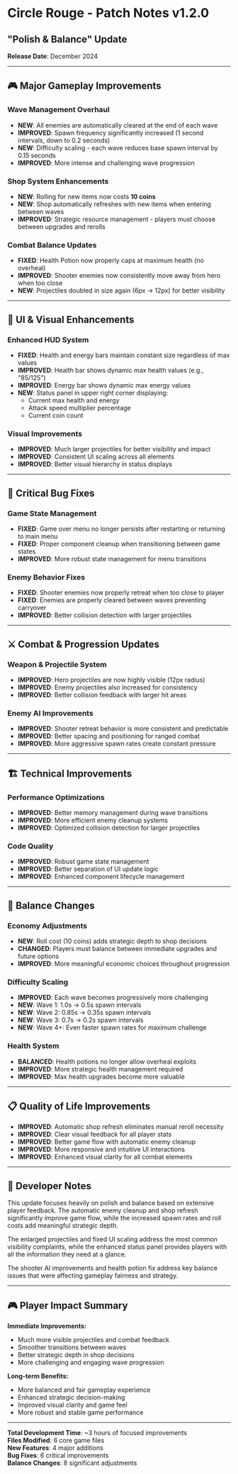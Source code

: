 # Circle Rouge - Patch Notes v1.2.0
## "Polish & Balance" Update

**Release Date**: December 2024

---

## 🎮 Major Gameplay Improvements

### Wave Management Overhaul
- **NEW**: All enemies are automatically cleared at the end of each wave
- **IMPROVED**: Spawn frequency significantly increased (1 second intervals, down to 0.2 seconds)
- **NEW**: Difficulty scaling - each wave reduces base spawn interval by 0.15 seconds
- **IMPROVED**: More intense and challenging wave progression

### Shop System Enhancements
- **NEW**: Rolling for new items now costs **10 coins**
- **NEW**: Shop automatically refreshes with new items when entering between waves
- **IMPROVED**: Strategic resource management - players must choose between upgrades and rerolls

### Combat Balance Updates
- **FIXED**: Health Potion now properly caps at maximum health (no overheal)
- **IMPROVED**: Shooter enemies now consistently move away from hero when too close
- **NEW**: Projectiles doubled in size again (6px → 12px) for better visibility

---

## 🎨 UI & Visual Enhancements

### Enhanced HUD System
- **FIXED**: Health and energy bars maintain constant size regardless of max values
- **IMPROVED**: Health bar shows dynamic max health values (e.g., "85/125")
- **IMPROVED**: Energy bar shows dynamic max energy values
- **NEW**: Status panel in upper right corner displaying:
  - Current max health and energy
  - Attack speed multiplier percentage
  - Current coin count

### Visual Improvements
- **IMPROVED**: Much larger projectiles for better visibility and impact
- **IMPROVED**: Consistent UI scaling across all elements
- **IMPROVED**: Better visual hierarchy in status displays

---

## 🐛 Critical Bug Fixes

### Game State Management
- **FIXED**: Game over menu no longer persists after restarting or returning to main menu
- **FIXED**: Proper component cleanup when transitioning between game states
- **IMPROVED**: More robust state management for menu transitions

### Enemy Behavior Fixes
- **FIXED**: Shooter enemies now properly retreat when too close to player
- **FIXED**: Enemies are properly cleared between waves preventing carryover
- **IMPROVED**: Better collision detection with larger projectiles

---

## ⚔️ Combat & Progression Updates

### Weapon & Projectile System
- **IMPROVED**: Hero projectiles are now highly visible (12px radius)
- **IMPROVED**: Enemy projectiles also increased for consistency
- **IMPROVED**: Better collision feedback with larger hit areas

### Enemy AI Improvements
- **IMPROVED**: Shooter retreat behavior is more consistent and predictable
- **IMPROVED**: Better spacing and positioning for ranged combat
- **IMPROVED**: More aggressive spawn rates create constant pressure

---

## 🏗️ Technical Improvements

### Performance Optimizations
- **IMPROVED**: Better memory management during wave transitions
- **IMPROVED**: More efficient enemy cleanup systems
- **IMPROVED**: Optimized collision detection for larger projectiles

### Code Quality
- **IMPROVED**: Robust game state management
- **IMPROVED**: Better separation of UI update logic
- **IMPROVED**: Enhanced component lifecycle management

---

## 🎯 Balance Changes

### Economy Adjustments
- **NEW**: Roll cost (10 coins) adds strategic depth to shop decisions
- **CHANGED**: Players must balance between immediate upgrades and future options
- **IMPROVED**: More meaningful economic choices throughout progression

### Difficulty Scaling
- **IMPROVED**: Each wave becomes progressively more challenging
- **NEW**: Wave 1: 1.0s → 0.5s spawn intervals
- **NEW**: Wave 2: 0.85s → 0.35s spawn intervals  
- **NEW**: Wave 3: 0.7s → 0.2s spawn intervals
- **NEW**: Wave 4+: Even faster spawn rates for maximum challenge

### Health System
- **BALANCED**: Health potions no longer allow overheal exploits
- **IMPROVED**: More strategic health management required
- **IMPROVED**: Max health upgrades become more valuable

---

## 📋 Quality of Life Improvements

- **IMPROVED**: Automatic shop refresh eliminates manual reroll necessity
- **IMPROVED**: Clear visual feedback for all player stats
- **IMPROVED**: Better game flow with automatic enemy cleanup
- **IMPROVED**: More responsive and intuitive UI interactions
- **IMPROVED**: Enhanced visual clarity for all combat elements

---

## 🔮 Developer Notes

This update focuses heavily on polish and balance based on extensive player feedback. The automatic enemy cleanup and shop refresh significantly improve game flow, while the increased spawn rates and roll costs add meaningful strategic depth.

The enlarged projectiles and fixed UI scaling address the most common visibility complaints, while the enhanced status panel provides players with all the information they need at a glance.

The shooter AI improvements and health potion fix address key balance issues that were affecting gameplay fairness and strategy.

---

## 🎮 Player Impact Summary

**Immediate Improvements:**
- Much more visible projectiles and combat feedback
- Smoother transitions between waves
- Better strategic depth in shop decisions
- More challenging and engaging wave progression

**Long-term Benefits:**
- More balanced and fair gameplay experience
- Enhanced strategic decision-making
- Improved visual clarity and game feel
- More robust and stable game performance

---

**Total Development Time**: ~3 hours of focused improvements  
**Files Modified**: 6 core game files  
**New Features**: 4 major additions  
**Bug Fixes**: 6 critical improvements  
**Balance Changes**: 8 significant adjustments 